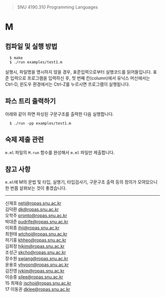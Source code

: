 > SNU 4190.310 Programming Languages

# M

## 컴파일 및 실행 방법
```
  $ make
  $ ./run examples/test1.m
```
  실행시, 파일명을 명시하지 않을 경우, 표준입력으로부터 실행코드를 읽어들입니다.
  표준 입력으로 프로그램을 입력하신 후, 첫 번째 칸(column)에서
  유닉스 머신에서는 Ctrl-D, 윈도우 환경에서는 Ctrl-Z를 누르시면
  프로그램이 실행됩니다.


## 파스 트리 출력하기

  아래와 같이 하면 파싱된 구문구조를 출력한 다음 실행합니다.
```
  $ ./run -pp examples/test1.m
```

## 숙제 제출 관련

 `m.ml` 파일의 `M.run` 함수를 완성해서 `m.ml` 파일만 제출합니다.


## 참고 사항

 `m.ml`에 M의 문법 및 타입, 실행기, 타입검사기, 구문구조 출력 등의 정의가 모여있으니 한 번쯤 살펴보는 것이 좋겠습니다.



---
신재호 <netj@ropas.snu.ac.kr> <br>
김덕환 <dk@ropas.snu.ac.kr> <br>
오학주 <pronto@ropas.snu.ac.kr> <br>
박대준 <pudrife@ropas.snu.ac.kr> <br>
이희종 <ihji@ropas.snu.ac.kr> <br>
최원태 <wtchoi@ropas.snu.ac.kr> <br>
허기홍 <khheo@ropas.snu.ac.kr> <br>
김희정 <hjkim@ropas.snu.ac.kr> <br>
조성근 <skcho@ropas.snu.ac.kr> <br>
장수원 <swjang@ropas.snu.ac.kr> <br>
윤용호 <yhyoon@ropas.snu.ac.kr> <br>
김진영 <jykim@ropas.snu.ac.kr> <br>
이승중 <sjlee@ropas.snu.ac.kr> <br>
15 최재승 <jschoi@ropas.snu.ac.kr> <br>
17 이동권 <dklee@ropas.snu.ac.kr> <br>

